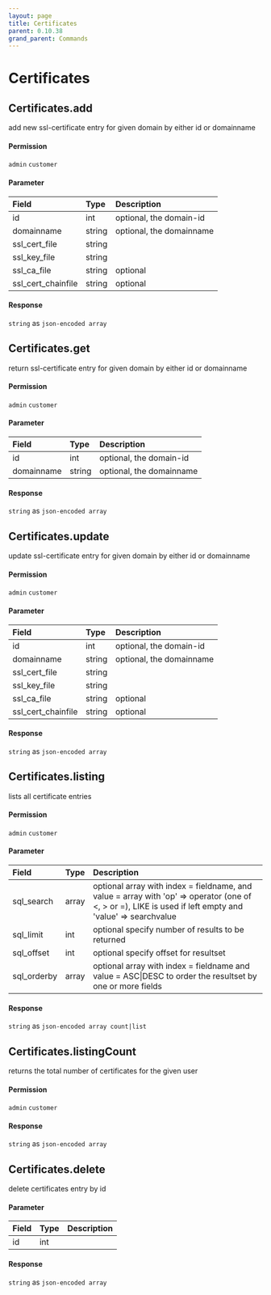 ```yaml
---
layout: page
title: Certificates
parent: 0.10.38
grand_parent: Commands
---
```


# Certificates

## Certificates.add

add new ssl-certificate entry for given domain by either id or domainname

#### Permission

`admin` `customer`

#### Parameter

| Field | Type | Description |
| :--- | :--- | :--- |
| id | int | optional, the domain-id |
| domainname | string | optional, the domainname |
| ssl_cert_file | string |  |
| ssl_key_file | string |  |
| ssl_ca_file | string | optional |
| ssl_cert_chainfile | string | optional |

#### Response

`string` as `json-encoded array`

## Certificates.get

return ssl-certificate entry for given domain by either id or domainname

#### Permission

`admin` `customer`

#### Parameter

| Field | Type | Description |
| :--- | :--- | :--- |
| id | int | optional, the domain-id |
| domainname | string | optional, the domainname |

#### Response

`string` as `json-encoded array`

## Certificates.update

update ssl-certificate entry for given domain by either id or domainname

#### Permission

`admin` `customer`

#### Parameter

| Field | Type | Description |
| :--- | :--- | :--- |
| id | int | optional, the domain-id |
| domainname | string | optional, the domainname |
| ssl_cert_file | string |  |
| ssl_key_file | string |  |
| ssl_ca_file | string | optional |
| ssl_cert_chainfile | string | optional |

#### Response

`string` as `json-encoded array`

## Certificates.listing

lists all certificate entries

#### Permission

`admin` `customer`

#### Parameter

| Field | Type | Description |
| :--- | :--- | :--- |
| sql_search | array | optional array with index = fieldname, and value = array with 'op' => operator (one of <, > or =), LIKE is used if left empty and 'value' => searchvalue |
| sql_limit | int | optional specify number of results to be returned |
| sql_offset | int | optional specify offset for resultset |
| sql_orderby | array | optional array with index = fieldname and value = ASC\|DESC to order the resultset by one or more fields |

#### Response

`string` as `json-encoded array count|list`

## Certificates.listingCount

returns the total number of certificates for the given user

#### Permission

`admin` `customer`

#### Response

`string` as `json-encoded array`

## Certificates.delete

delete certificates entry by id

#### Parameter

| Field | Type | Description |
| :--- | :--- | :--- |
| id | int |  |

#### Response

`string` as `json-encoded array`